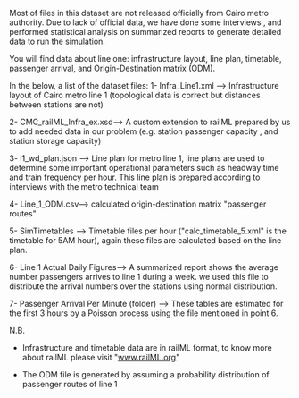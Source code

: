 Most of files in this dataset are not released officially from Cairo metro authority.
Due to lack of official data, we have done some interviews , and performed statistical analysis on summarized reports to generate detailed data to run the simulation.

You will find data about line one: infrastructure layout, line plan, timetable, passenger arrival, and Origin-Destination matrix (ODM).

In the below, a list of the dataset files:
1- Infra_Line1.xml --> Infrastructure layout of Cairo metro line 1 (topological data is correct but distances between stations are not)

2- CMC_railML_Infra_ex.xsd--> A custom extension to railML prepared by us to add needed data in our problem (e.g. station passenger capacity , and station storage capacity)

3- l1_wd_plan.json --> Line plan for metro line 1, line plans are used to determine some important operational parameters such as headway time and train frequency per hour. This line plan is prepared according to interviews with the metro technical team

4- Line_1_ODM.csv--> calculated origin-destination matrix "passenger routes"

5- SimTimetables --> Timetable files per hour ("calc_timetable_5.xml" is the timetable for 5AM hour), again these files are calculated based on the line plan.

6- Line 1 Actual Daily Figures--> A summarized report shows the average number passengers arrives to line 1 during a week. we used this file to distribute the arrival numbers over the stations using normal distribution.

7- Passenger Arrival Per Minute (folder) --> These tables are estimated for the first 3 hours by a Poisson process using the file mentioned in point 6.

N.B.
- Infrastructure and timetable data are in railML format, to know more about railML please visit "www.railML.org"

- The ODM file is generated by assuming a probability distribution of passenger routes of line 1
